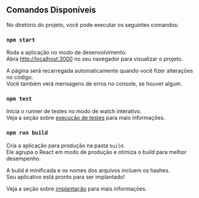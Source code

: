 ## Comandos Disponíveis

No diretório do projeto, você pode executar os seguintes comandos:

### `npm start`

Roda a aplicação no modo de desenvolvimento.\
Abra [http://localhost:3000](http://localhost:3000) no seu navegador para visualizar o projeto.

A página será recarregada automaticamente quando você fizer alterações no código.\
Você também verá mensagens de erros no console, se houver algum.

### `npm test`

Inicia o runner de testes no modo de watch interativo.\
Veja a seção sobre [execução de testes](https://facebook.github.io/create-react-app/docs/running-tests) para mais informações.

### `npm run build`

Cria a aplicação para produção na pasta `build`.\
Ele agrupa o React em modo de produção e otimiza o build para melhor desempenho.

A build é minificada e os nomes dos arquivos incluem os hashes.\
Seu aplicativo está pronto para ser implantado!

Veja a seção sobre [implantação](https://facebook.github.io/create-react-app/docs/deployment) para mais informações.

